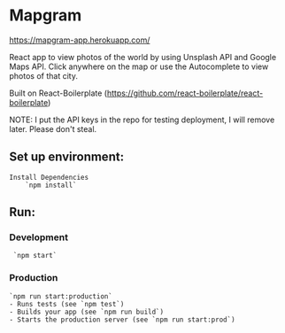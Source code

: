 # Mapgram

https://mapgram-app.herokuapp.com/

React app to view photos of the world by using Unsplash API and Google Maps API.
Click anywhere on the map or use the Autocomplete to view photos of that city. 

Built on React-Boilerplate (https://github.com/react-boilerplate/react-boilerplate)

NOTE: I put the API keys in the repo for testing deployment, I will remove later. Please don't steal.

## Set up environment:
		
	Install Dependencies 
		`npm install`

## Run:
  ### Development
     `npm start`
     
  ### Production
    `npm run start:production`	   
    - Runs tests (see `npm test`)	
    - Builds your app (see `npm run build`)	
    - Starts the production server (see `npm run start:prod`)
